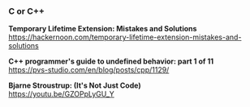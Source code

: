 ### C or C++

**Temporary Lifetime Extension: Mistakes and Solutions**  
https://hackernoon.com/temporary-lifetime-extension-mistakes-and-solutions

**C++ programmer's guide to undefined behavior: part 1 of 11**  
https://pvs-studio.com/en/blog/posts/cpp/1129/

**Bjarne Stroustrup: (It's Not Just Code)**  
https://youtu.be/GZOPpLyGU_Y
